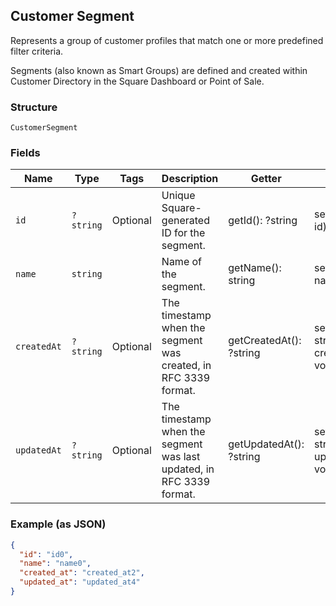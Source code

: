 ## Customer Segment

Represents a group of customer profiles that match one or more predefined filter criteria.

Segments (also known as Smart Groups) are defined and created within Customer Directory in the Square Dashboard or Point of Sale.

### Structure

`CustomerSegment`

### Fields

| Name | Type | Tags | Description | Getter | Setter |
|  --- | --- | --- | --- | --- | --- |
| `id` | `?string` | Optional | Unique Square-generated ID for the segment. | getId(): ?string | setId(?string id): void |
| `name` | `string` |  | Name of the segment. | getName(): string | setName(string name): void |
| `createdAt` | `?string` | Optional | The timestamp when the segment was created, in RFC 3339 format. | getCreatedAt(): ?string | setCreatedAt(?string createdAt): void |
| `updatedAt` | `?string` | Optional | The timestamp when the segment was last updated, in RFC 3339 format. | getUpdatedAt(): ?string | setUpdatedAt(?string updatedAt): void |

### Example (as JSON)

```json
{
  "id": "id0",
  "name": "name0",
  "created_at": "created_at2",
  "updated_at": "updated_at4"
}
```

